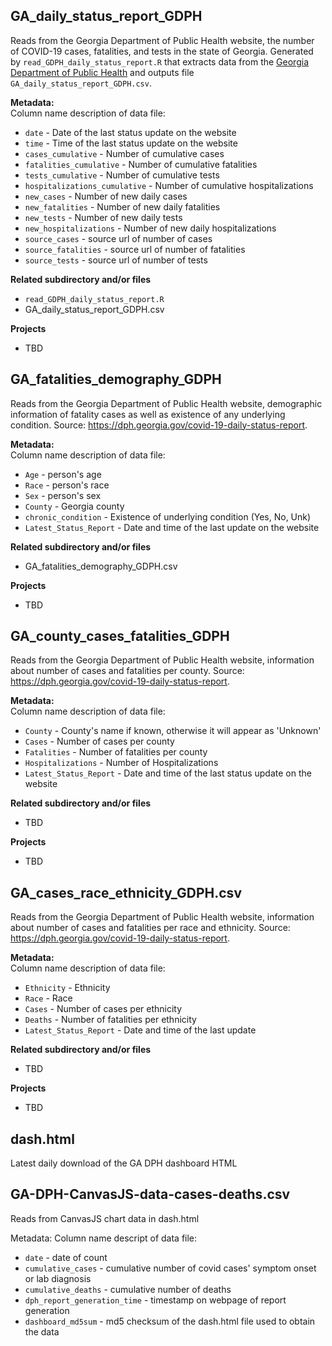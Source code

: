 ## GA_daily_status_report_GDPH
Reads from the Georgia Department of Public Health website, the number of COVID-19 cases, fatalities, and tests in the state of Georgia. Generated by `read_GDPH_daily_status_report.R` that extracts data from the [Georgia Department of Public Health](https://dph.georgia.gov/covid-19-daily-status-report) and outputs file `GA_daily_status_report_GDPH.csv`.

<b>Metadata: </b> </br>
 Column name description of data file:
- `date` - Date of the last status update on the website
- `time` - Time of the last status update on the website
- `cases_cumulative` - Number of cumulative cases
- `fatalities_cumulative` - Number of cumulative fatalities
- `tests_cumulative` - Number of cumulative tests
- `hospitalizations_cumulative` - Number of cumulative hospitalizations
- `new_cases` - Number of new daily cases 
- `new_fatalities` - Number of new daily fatalities
- `new_tests` - Number of new daily tests
- `new_hospitalizations` - Number of new daily hospitalizations
- `source_cases` - source url of number of cases
- `source_fatalities` - source url of number of fatalities
- `source_tests` - source url of number of tests


<b>Related subdirectory and/or files </b>
- `read_GDPH_daily_status_report.R`
- GA_daily_status_report_GDPH.csv

<b>Projects</b>
- TBD

## GA_fatalities_demography_GDPH
Reads from the Georgia Department of Public Health website, demographic information of fatality cases as well as existence of any underlying condition. Source: https://dph.georgia.gov/covid-19-daily-status-report.

<b>Metadata: </b> </br>
 Column name description of data file:
- `Age` - person's age 
- `Race` - person's race
- `Sex` - person's sex
- `County` - Georgia county  
- `chronic_condition` - Existence of underlying condition (Yes, No, Unk)
- `Latest_Status_Report` - Date and time of the last update on the website

<b>Related subdirectory and/or files </b>
- GA_fatalities_demography_GDPH.csv

<b>Projects</b>
- TBD


## GA_county_cases_fatalities_GDPH
Reads from the Georgia Department of Public Health website, information about number of cases and fatalities per county. Source: https://dph.georgia.gov/covid-19-daily-status-report.

<b>Metadata: </b> </br>
 Column name description of data file:
- `County` - County's name if known, otherwise it will appear as 'Unknown'
- `Cases` - Number of cases per county
- `Fatalities` - Number of fatalities per county
- `Hospitalizations` - Number of Hospitalizations
- `Latest_Status_Report` - Date and time of the last status update on the website

<b>Related subdirectory and/or files </b>
- TBD

<b>Projects</b>
- TBD


## GA_cases_race_ethnicity_GDPH.csv
Reads from the Georgia Department of Public Health website, information about number of cases and fatalities per race and ethnicity. Source: https://dph.georgia.gov/covid-19-daily-status-report.

<b>Metadata: </b> </br>
 Column name description of data file:
- `Ethnicity` - Ethnicity  
- `Race` - Race
- `Cases` - Number of cases per ethnicity 
- `Deaths` - Number of fatalities per ethnicity 
- `Latest_Status_Report` - Date and time of the last update

<b>Related subdirectory and/or files </b>
- TBD

<b>Projects</b>
- TBD


## dash.html

Latest daily download of the GA DPH dashboard HTML

## GA-DPH-CanvasJS-data-cases-deaths.csv

Reads from CanvasJS chart data in dash.html

Metadata:
 Column name descript of data file:
- `date` - date of count
- `cumulative_cases` - cumulative number of covid cases' symptom onset or lab diagnosis
- `cumulative_deaths` - cumulative number of deaths
- `dph_report_generation_time` - timestamp on webpage of report generation
- `dashboard_md5sum` - md5 checksum of the dash.html file used to obtain the data
